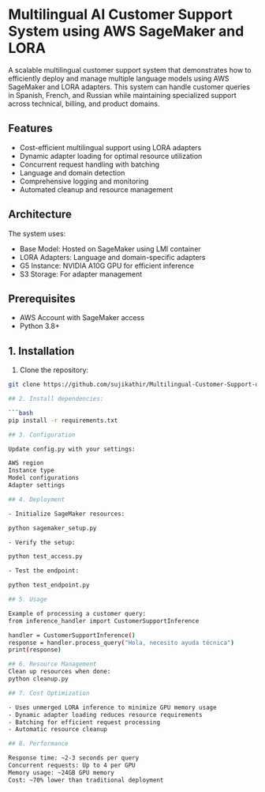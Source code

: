 # Multilingual AI Customer Support System using AWS SageMaker and LORA

A scalable multilingual customer support system that demonstrates how to efficiently deploy and manage multiple language models using AWS SageMaker and LORA adapters. This system can handle customer queries in Spanish, French, and Russian while maintaining specialized support across technical, billing, and product domains.

## Features
- Cost-efficient multilingual support using LORA adapters
- Dynamic adapter loading for optimal resource utilization  
- Concurrent request handling with batching
- Language and domain detection
- Comprehensive logging and monitoring
- Automated cleanup and resource management

## Architecture
The system uses:
- Base Model: Hosted on SageMaker using LMI container
- LORA Adapters: Language and domain-specific adapters
- G5 Instance: NVIDIA A10G GPU for efficient inference
- S3 Storage: For adapter management

## Prerequisites
- AWS Account with SageMaker access
- Python 3.8+

## 1. Installation
1. Clone the repository:
```bash
git clone https://github.com/sujikathir/Multilingual-Customer-Support-using-Sagemaker.git

## 2. Install dependencies:

```bash
pip install -r requirements.txt

## 3. Configuration

Update config.py with your settings:

AWS region
Instance type
Model configurations
Adapter settings

## 4. Deployment

- Initialize SageMaker resources:

python sagemaker_setup.py

- Verify the setup:

python test_access.py

- Test the endpoint:

python test_endpoint.py

## 5. Usage

Example of processing a customer query:
from inference_handler import CustomerSupportInference

handler = CustomerSupportInference()
response = handler.process_query("Hola, necesito ayuda técnica")
print(response)

## 6. Resource Management
Clean up resources when done:
python cleanup.py

## 7. Cost Optimization

- Uses unmerged LORA inference to minimize GPU memory usage
- Dynamic adapter loading reduces resource requirements
- Batching for efficient request processing
- Automatic resource cleanup

## 8. Performance

Response time: ~2-3 seconds per query
Concurrent requests: Up to 4 per GPU
Memory usage: ~24GB GPU memory
Cost: ~70% lower than traditional deployment


